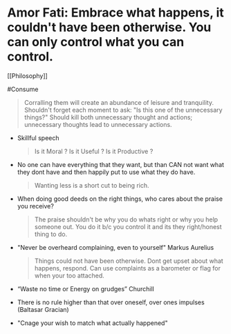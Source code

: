 # Amor Fati: Embrace what happens, it couldn't have been otherwise.  You can only control what you can control.

[[Philosophy]]

#Consume



  > Corralling them will create an abundance of leisure and
  > tranquility.  Shouldn't forget each moment to ask: "Is this one of
  > the unnecessary things?"  Should kill both unnecessary thought and
  > actions; unnecessary thoughts lead to unnecessary actions.

- Skillful speech

   > Is it Moral ?  Is it Useful ?  Is it Productive ?

- No one can have everything that they want, but than CAN not want what they dont have and then happily put to use what they do have.
   > Wanting less is a short cut to being rich.

- When doing good deeds on the right things, who cares about the praise you receive? 
  > The praise shouldn't be why you do whats right or why you help someone out.
  > You do it b/c you control it and its they right/honest thing to do.

- "Never be overheard complaining, even to yourself" Markus Aurelius

   > Things could not have been otherwise. Dont get upset about what happens, respond. 
   > Can use complaints as a barometer or flag for when your too attached. 

- “Waste no time or Energy on grudges” Churchill 

- There is no rule higher than that over oneself, over ones impulses (Baltasar Gracian)

- "Cnage your wish to match what actually happened"